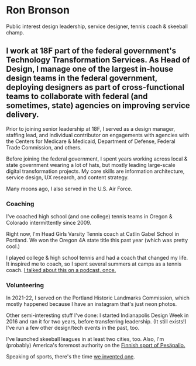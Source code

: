 <script context="module">
	/**
	 * @type {import('@sveltejs/kit').Load}
	 */
	export async function load({ fetch }) {
		const res = await fetch(`/posts.json`);
		const posts = await res.json();

		return {
			props: {
				posts
			}
		};
	}
</script>

<script>
	import Seo from '$lib/Seo.svelte';
	import BlogSummary from '$lib/BlogSummary.svelte';
	import { variables } from '$lib/variables';
	export let posts;

	const postsToShow = 3;
	$: blogPosts = posts.slice(0, postsToShow);
</script>

<!-- TODO UPDATE THE SEO INFO -->
<Seo title="Ron Bronson" description={variables.siteDescription} path="/" openGraphImage=""/>

# Ron Bronson

<p class=emph>
Public interest design leadership, service designer, tennis coach & skeeball champ.
</p>

<h2>I work at 18F part of the federal government's Technology Transformation Services. As Head of Design, I manage one of the largest in-house design teams in the federal government, deploying designers as part of cross-functional teams to collaborate with federal (and sometimes, state) agencies on improving service delivery.</h2>

Prior to joining senior leadership at 18F, I served as a design manager, staffing lead, and individual contributor on engagements with agencies with the Centers for Medicare & Medicaid, Department of Defense, Federal Trade Commission, and others. 

Before joining the federal government, I spent years working across local & state government wearing a lot of hats, but mostly leading large-scale digital transformation projects. My core skills are information architecture, service design, UX research, and content strategy. 

Many moons ago, I also served in the U.S. Air Force.

<h3> Coaching </h3>

I've coached high school (and one college) tennis teams in Oregon & Colorado intermittently since 2009. 

Right now, I'm Head Girls Varsity Tennis coach at Catlin Gabel School in Portland. We won the Oregon 4A state title this past year (which was pretty cool.)

I played college & high school tennis and had a coach that changed my life. It inspired me to coach, so I spent several summers at camps as a tennis coach. [I talked about this on a podcast, once.](https://podcasts.apple.com/fi/podcast/2-mr-van-blake-pes%C3%A4pallo-consequence-design-with-ron/id1543988908?i=1000523670103)


<h3> Volunteering </h3>

In 2021-22, I served on the Portland Historic Landmarks Commission, which mostly happened because I have an instagram that's just neon photos.

Other semi-interesting stuff I've done: I started Indianapolis Design Week in 2016 and ran it for two years, before transferring leadership. (It still exists!) I've run a few other design/tech events in the past, too. 

I've launched skeeball leagues in at least two cities, too. Also, I'm (probably) America's foremost authority on the [Finnish sport of Pesäpallo.](https://www.superpesis.fi/uutiset/yhdysvaltalainen-ron-bronson-toteutti-unelmansa-ja-matkusti-suomeen-katsomaan-pesapalloa/) 

Speaking of sports, there's the time [we invented one](https://toccer.tumblr.com/). 

<!-- ## Get started

Get up and running with this site really fast! For an [opinionated
quickstart](/blog/initial-setup), you need to have

- clicked "use this template" in [GitHub]({variables.github}), so you have your own copy of
  this repository, and cloned it to your own computer
- set up a free account on Netlify ready for [deployment](/blog/deployment) (other static site hosting options
  are fine if you know how)
- thought about whether you are happy writing blog content in files in
  GitHub, or prefer to use a [CMS](/blog/cms) for web-based writing.
- thought about whether this template has the right site sections
  (home/blog/about) for you, or if you need extra pages

While this template is still under development, these docs assume that you:

- are vaguely familiar with basic git commands (clone, add, commit, push) and GitHub
- know how to edit HTML/JavaScript files on your computer (even if you don't fully
  understand what they mean)
- are able to set up a working NodeJS environment on your computer.

More comprehensive beginner documentation is coming soon, and if you get stuck feel free to [contact
us](mailto:hi@codexfelis.dev) for help or [raise an issue in GitHub]({variables.github}/issues). 

<a class=emph href="/blog/initial-setup">
Get started!
</a>

## [Recent blog posts](/blog)

{#each blogPosts as blogPost}
<BlogSummary {blogPost} />
{/each} 
-->
